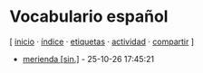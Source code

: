 # Vocabulario español
[ [inicio](https://github.com/jucardus/jucardus.github.io/blob/main/index.md) · [índice](https://github.com/jucardus/jucardus.github.io/blob/main/indice.md) · [etiquetas](https://github.com/jucardus/jucardus.github.io/blob/main/etiquetas.md) · [actividad](https://github.com/jucardus/jucardus.github.io/blob/main/actividad.md) · [compartir](https://x.com/intent/tweet?text=Vocabulario+espa%C3%B1ol+%E2%80%94+Etiquetas%0A%0A%E2%86%92+https%3A%2F%2Fgithub.com%2Fjucardus%2Fjucardus.github.io%2Fblob%2Fmain%2Fv%2Fo%2Fvocabulario-espanol.md%0A%0A%23etiquetas_jucardus) ]

* [merienda [sin.]](https://github.com/jucardus/jucardus.github.io/blob/main/m/e/r/merienda-sin.md) - 25-10-26 17:45:21